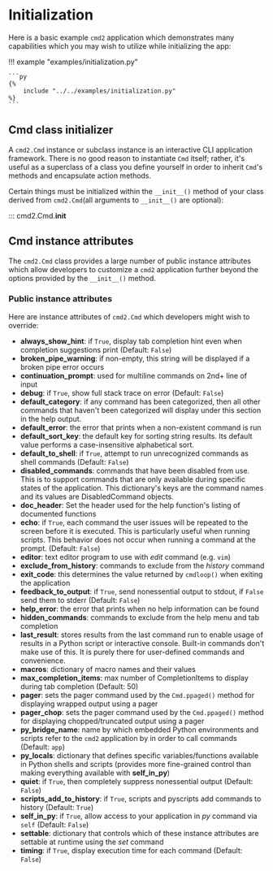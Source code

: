 # Initialization

Here is a basic example `cmd2` application which demonstrates many capabilities which you may wish to utilize while initializing the app:

!!! example "examples/initialization.py"

    ```py
    {%
        include "../../examples/initialization.py"
    %}
    ```

## Cmd class initializer

A `cmd2.Cmd` instance or subclass instance is an interactive CLI application framework. There is no good reason to instantiate `Cmd` itself; rather, it's useful as a superclass of a class you define yourself in order to inherit `Cmd`'s methods and encapsulate action methods.

Certain things must be initialized within the `__init__()` method of your class derived from `cmd2.Cmd`(all arguments to `__init__()` are optional):

::: cmd2.Cmd.__init__

## Cmd instance attributes

The `cmd2.Cmd` class provides a large number of public instance attributes which allow developers to customize a `cmd2` application further beyond the options provided by the `__init__()` method.

### Public instance attributes

Here are instance attributes of `cmd2.Cmd` which developers might wish to override:

- **always_show_hint**: if `True`, display tab completion hint even when completion suggestions print (Default: `False`)
- **broken_pipe_warning**: if non-empty, this string will be displayed if a broken pipe error occurs
- **continuation_prompt**: used for multiline commands on 2nd+ line of input
- **debug**: if `True`, show full stack trace on error (Default: `False`)
- **default_category**: if any command has been categorized, then all other commands that haven't been categorized will display under this section in the help output.
- **default_error**: the error that prints when a non-existent command is run
- **default_sort_key**: the default key for sorting string results. Its default value performs a case-insensitive alphabetical sort.
- **default_to_shell**: if `True`, attempt to run unrecognized commands as shell commands (Default: `False`)
- **disabled_commands**: commands that have been disabled from use. This is to support commands that are only available during specific states of the application. This dictionary's keys are the command names and its values are DisabledCommand objects.
- **doc_header**: Set the header used for the help function's listing of documented functions
- **echo**: if `True`, each command the user issues will be repeated to the screen before it is executed. This is particularly useful when running scripts. This behavior does not occur when running a command at the prompt. (Default: `False`)
- **editor**: text editor program to use with _edit_ command (e.g. `vim`)
- **exclude_from_history**: commands to exclude from the _history_ command
- **exit_code**: this determines the value returned by `cmdloop()` when exiting the application
- **feedback_to_output**: if `True`, send nonessential output to stdout, if `False` send them to stderr (Default: `False`)
- **help_error**: the error that prints when no help information can be found
- **hidden_commands**: commands to exclude from the help menu and tab completion
- **last_result**: stores results from the last command run to enable usage of results in a Python script or interactive console. Built-in commands don't make use of this. It is purely there for user-defined commands and convenience.
- **macros**: dictionary of macro names and their values
- **max_completion_items**: max number of CompletionItems to display during tab completion (Default: 50)
- **pager**: sets the pager command used by the `Cmd.ppaged()` method for displaying wrapped output using a pager
- **pager_chop**: sets the pager command used by the `Cmd.ppaged()` method for displaying chopped/truncated output using a pager
- **py_bridge_name**: name by which embedded Python environments and scripts refer to the `cmd2` application by in order to call commands (Default: `app`)
- **py_locals**: dictionary that defines specific variables/functions available in Python shells and scripts (provides more fine-grained control than making everything available with **self_in_py**)
- **quiet**: if `True`, then completely suppress nonessential output (Default: `False`)
- **scripts_add_to_history**: if `True`, scripts and pyscripts add commands to history (Default: `True`)
- **self_in_py**: if `True`, allow access to your application in _py_ command via `self` (Default: `False`)
- **settable**: dictionary that controls which of these instance attributes are settable at runtime using the _set_ command
- **timing**: if `True`, display execution time for each command (Default: `False`)
